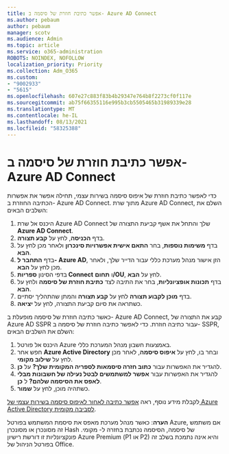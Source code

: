```yaml
---
title: אפשר כתיבת חוזרת של סיסמה ב- Azure AD Connect
ms.author: pebaum
author: pebaum
manager: scotv
ms.audience: Admin
ms.topic: article
ms.service: o365-administration
ROBOTS: NOINDEX, NOFOLLOW
localization_priority: Priority
ms.collection: Adm_O365
ms.custom:
- "9002933"
- "5615"
ms.openlocfilehash: 607e27c883f83b4b29347e764b8f2273cf0f117e
ms.sourcegitcommit: ab75f66355116e995b3cb5505465b31989339e28
ms.translationtype: MT
ms.contentlocale: he-IL
ms.lasthandoff: 08/13/2021
ms.locfileid: "58325388"
---
```

# <a name="enable-password-writeback-in-azure-ad-connect"></a>אפשר כתיבת חוזרת של סיסמה ב- Azure AD Connect

כדי לאפשר כתיבת חוזרת של איפוס סיסמה בשירות עצמי, תחילה אפשר את אפשרות הכתיבה החוזרת ב- Azure AD Connect. מתוך שרת Azure AD Connect, השלם את השלבים הבאים:

1. היכנס אל שרת Azure AD Connect שלך והתחל את אשף קביעת התצורה של **Azure AD Connect**.
2. בדף **הכניסה**, לחץ על **קבע תצורה**.
3. בדף **משימות נוספות**, בחר **התאם אישית אפשרויות סינכרון** ולאחר מכן לחץ על **הבא**.
4. בדף **התחבר ל- Azure AD**, הזן אישור מנהל מערכת כללי עבור הדייר שלך, ולאחר מכן לחץ על **הבא**.
5. בדפי הסינון **ספריות Connect** ו **תחום/OU**, לחץ על **הבא**.
6. בדף **תכונות אופציונליות**, בחר את התיבה לצד **כתיבת חוזרת של סיסמה** ולחץ על **הבא**.
7. בדף **מוכן לקבוע תצורה** לחץ על **קבע תצורה** והמתן שהתהליך יסתיים.
8. כשתראה את סיום קביעת התצורה, לחץ על **יציאה**.

כאשר כתיבה חוזרת של סיסמה מופעלת ב- Azure AD Connect, קבע את התצורה של Azure AD SSPR עבור כתיבה חוזרת.  כדי לאפשר כתיבה חוזרת של סיסמה ב- SSPR, השלם את השלבים הבאים:

1. היכנס אל פורטל Azure באמצעות חשבון מנהל המערכת כללי.
2. חפש אחר **Azure Active Directory** ובחר בו, לחץ על **איפוס סיסמה**, לאחר מכן לחץ על **שילוב מקומי**.
3. להגדיר את האפשרות עבור **כתוב חזרה סיסמאות לספריה המקומית שלך?** על **כן**.
4. להגדיר את האפשרות עבור **אפשר למשתמשים לבטל נעילה של חשבונות מבלי לאפס את הסיסמה שלהם?** ל **כן**.
5. כשתהיה מוכן, לחץ על **שמור**.

לקבלת מידע נוסף, ראה [אפשר כתיבה לאחור לאיפוס סיסמה בשירות עצמי של Azure Active Directory לסביבה מקומית](https://docs.microsoft.com/azure/active-directory/authentication/tutorial-enable-sspr-writeback).

**הערה**: כאשר מנהל מערכת מאפס את סיסמת המשתמש בפורטל Azure, אם משתמש זה מסונכרן או מסונכרן Hash של סיסמה, הסיסמה נכתבת בחזרה ל- מקומי. פונקציונליות זו דורשת רישיון Azure Premium (‏P1 או P2) והיא אינה נתמכת בשלב זה בפורטל הניהול של Office.
